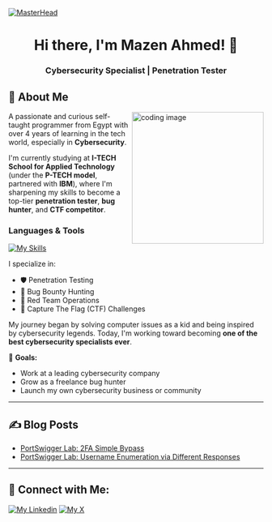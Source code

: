 [![MasterHead](https://i.postimg.cc/hGCkSx39/linkedin-banner.png)](https://linkedin.com/in/mazenahmedmohamed)

<h1 align="center">Hi there, I'm Mazen Ahmed! 👋</h1>
<h3 align="center">Cybersecurity Specialist | Penetration Tester</h3>



## 🔐 About Me
<img align="right" alt="coding image" width="260" src="https://i.postimg.cc/yYV2SL4F/Flux-Dev-Image-is-a-digital-illustration-featuring-a-cartoonst-0.jpg">

A passionate and curious self-taught programmer from Egypt with over 4 years of learning in the tech world, especially in **Cybersecurity**.

I'm currently studying at **I-TECH School for Applied Technology** (under the **P-TECH model**, partnered with **IBM**), where I'm sharpening my skills to become a top-tier **penetration tester**, **bug hunter**, and **CTF competitor**.

<h3>Languages & Tools</h3>

[![My Skills](https://skillicons.dev/icons?i=bash,js,html,git,css,flutter,kali,python,php,mysql,cpp&perline=6)](https://skillicons.dev)

I specialize in:
- 🛡️ Penetration Testing  
- 🐞 Bug Bounty Hunting  
- 🎯 Red Team Operations  
- 🧠 Capture The Flag (CTF) Challenges  

My journey began by solving computer issues as a kid and being inspired by cybersecurity legends. Today, I'm working toward becoming **one of the best cybersecurity specialists ever**.

🎯 **Goals:**
- Work at a leading cybersecurity company  
- Grow as a freelance bug hunter  
- Launch my own cybersecurity business or community  

---

## ✍️ Blog Posts

<!-- BLOG-POST-LIST:START -->
- [PortSwigger Lab: 2FA Simple Bypass](https://medium.com/@m4zix/portswigger-lab-2fa-simple-bypass-469585166926?source=rss-15e309268605------2)
- [PortSwigger Lab: Username Enumeration via Different Responses](https://medium.com/@m4zix/portswigger-lab-username-enumeration-via-different-responses-3720eaf61e82?source=rss-15e309268605------2)
<!-- BLOG-POST-LIST:END -->

---

## 🤝 Connect with Me:


  [![My Linkedin](https://skillicons.dev/icons?i=linkedin)](https://linkedin.com/in/mazenahmedmohamed)
  [![My X](https://skillicons.dev/icons?i=twitter)](https://twitter.com/MazenAhm3d)

